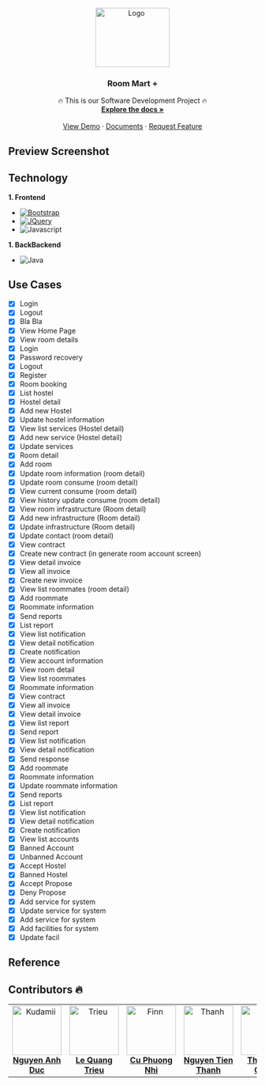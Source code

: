 <br />
<div align="center">
  <a href="https://github.com/dwxcod62/RoomMart">
    <img src="https://scontent.fdad1-2.fna.fbcdn.net/v/t1.15752-9/428215044_943504246696835_3362086192710421031_n.png?_nc_cat=102&ccb=1-7&_nc_sid=8cd0a2&_nc_eui2=AeF0uEfv6CszpOj3bglRnyNDJPQuq0Aa-bwk9C6rQBr5vFCB04uLxqaFrD6axapq6w_5ENJ5jM8PMbX8GlzCs2-4&_nc_ohc=IhSxgs6B2CMAX_hDsYo&_nc_ht=scontent.fdad1-2.fna&oh=03_AdSpEM8Q0jKECVZCz4Xg1kZitNrIdX2QAPibSvbn84wUvA&oe=65F98D81" alt="Logo" width="150" height="120">
  </a>

  <h3 align="center">Room Mart +</h3>

  <p align="center">
    🔥 This is our Software Development Project 🔥
    <br />
    <a href="#"><strong>Explore the docs »</strong></a>
    <br />
    <br />
    <a href="youtube.com">View Demo</a>
    ·
    <a href="youtube.com">Documents</a>
    ·
    <a href="youtube.com">Request Feature</a>
  </p>
</div>

## Preview Screenshot


## Technology
**1. Frontend**
* [![Bootstrap][Bootstrap.com]][Bootstrap-url]
* [![JQuery][JQuery.com]][JQuery-url]
* ![Javascript][Js]

**1. BackBackend**
* ![Java][Java]

## Use Cases
- [x] Login
- [x] Logout
- [x] Bla Bla
- [x] View Home Page
- [x] View room details
- [x] Login
- [x] Password recovery
- [x] Logout
- [x] Register
- [x] Room booking
- [x] List hostel
- [x] Hostel detail
- [x] Add new Hostel
- [x] Update hostel information
- [x] View list services (Hostel detail)
- [x] Add new service (Hostel detail)
- [x] Update services
- [x] Room detail
- [x] Add room
- [x] Update room information (room detail)
- [x] Update room consume (room detail)
- [x] View current consume (room detail)
- [x] View history update consume (room detail)
- [x] View room infrastructure (Room detail)
- [x] Add new infrastructure (Room detail)
- [x] Update infrastructure (Room detail)
- [x] Update contact (room detail)
- [x] View contract
- [x] Create new contract (in generate room account screen)
- [x] View detail invoice
- [x] View all invoice
- [x] Create new invoice
- [x] View list roommates (room detail)
- [x] Add roommate
- [x] Roommate information
- [x] Send reports
- [x] List report
- [x] View list notification
- [x] View detail notification
- [x] Create notification
- [x] View account information
- [x] View room detail
- [x] View list roommates
- [x] Roommate information
- [x] View contract
- [x] View all invoice
- [x] View detail invoice
- [x] View list report
- [x] Send report
- [x] View list notification
- [x] View detail notification
- [x] Send response
- [x] Add roommate
- [x] Roommate information
- [x] Update roommate information
- [x] Send reports
- [x] List report
- [x] View list notification
- [x] View detail notification
- [x] Create notification
- [x] View list accounts
- [x] Banned Account
- [x] Unbanned Account
- [x] Accept Hostel
- [x] Banned Hostel
- [x] Accept Propose
- [x] Deny Propose
- [x] Add service for system
- [x] Update service for system
- [x] Add service for system
- [x] Add facilities for system
- [x] Update facil

## Reference

## Contributors 🔥
<table>
  <tbody>
    <tr>
      <td align="center" valign="top" width="14.28%"><a href="https://github.com/dwxcod62"><img src="https://avatars.githubusercontent.com/u/116811415?v=4?s=100" width="100px;" alt="Kudamii"/><br /><b>Nguyen Anh Duc</b></a><br /></td>
      <td align="center" valign="top" width="14.28%"><a href="https://github.com/lequangtrieu"><img src="https://avatars.githubusercontent.com/u/106536970?v=4?s=100" width="100px;" alt="Trieu"/><br /><b>Le Quang Trieu</b></a><br /></td>
      <td align="center" valign="top" width="14.28%"><a href="https://github.com/IamFinn7"><img src="https://avatars.githubusercontent.com/u/125359100?v=4?s=100" width="100px;" alt="Finn"/><br /><b>Cu Phuong Nhi</b></a><br /></td>
      <td align="center" valign="top" width="14.28%"><a href="https://github.com/Thanhhoacam"><img src="https://avatars.githubusercontent.com/u/88380769?v=4?v=4?s=100" width="100px;" alt="Thanh"/><br /><b>Nguyen Tien Thanh</b></a><br /></td>
      <td align="center" valign="top" width="14.28%"><a href="https://github.com/DinhChinh1304"><img src="https://avatars.githubusercontent.com/u/101057886?v=4?s=100" width="100px;" alt="Chinh"/><br /><b>Thai Dinh Chinh</b></a><br /></td>
    </tr>
    </tbody>
</table>

[Bootstrap.com]: https://img.shields.io/badge/Bootstrap-563D7C?style=for-the-badge&logo=bootstrap&logoColor=white
[Bootstrap-url]: https://getbootstrap.com
[Java]: https://img.shields.io/badge/Java-ED8B00?style=for-the-badge&logo=openjdk&logoColor=white
[Js]: https://shields.io/badge/JavaScript-F7DF1E?logo=JavaScript&logoColor=000&style=flat-square
[JQuery.com]: https://img.shields.io/badge/jQuery-0769AD?style=for-the-badge&logo=jquery&logoColor=white
[JQuery-url]: https://jquery.com 
